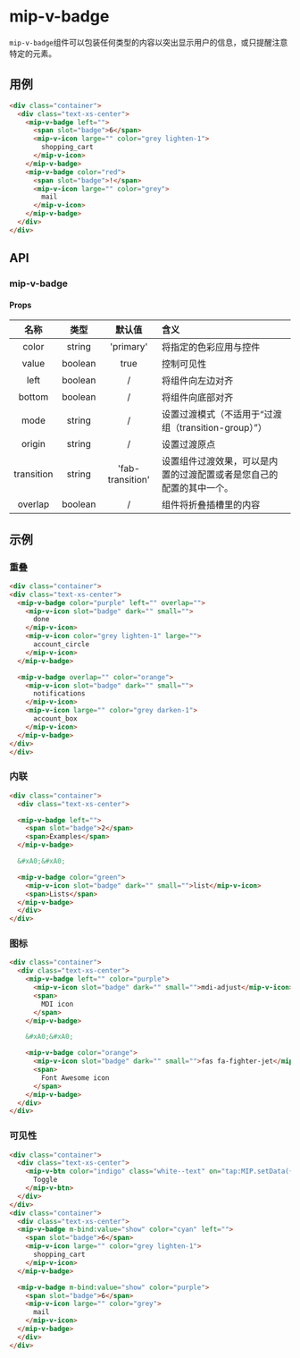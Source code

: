 # mip-v-badge

`mip-v-badge`组件可以包装任何类型的内容以突出显示用户的信息，或只提醒注意特定的元素。

## 用例

```html
<div class="container">
  <div class="text-xs-center">
    <mip-v-badge left="">
      <span slot="badge">6</span>
      <mip-v-icon large="" color="grey lighten-1">
        shopping_cart
      </mip-v-icon>
    </mip-v-badge>
    <mip-v-badge color="red">
      <span slot="badge">!</span>
      <mip-v-icon large="" color="grey">
        mail
      </mip-v-icon>
    </mip-v-badge>
  </div>
</div>
```

## API

### mip-v-badge

#### Props

名称|类型|默认值|含义
:--:|:--:|:--:|:---
color|string|'primary'|将指定的色彩应用与控件
value|boolean|true|控制可见性
left|boolean|/|将组件向左边对齐
bottom|boolean|/|将组件向底部对齐
mode|string|/|设置过渡模式（不适用于“过渡组（transition-group）”）
origin|string|/|设置过渡原点
transition|string|'fab-transition'|设置组件过渡效果，可以是内置的过渡配置或者是您自己的配置的其中一个。
overlap|boolean|/|组件将折叠插槽里的内容

## 示例

### 重叠

```html
<div class="container">
<div class="text-xs-center">
  <mip-v-badge color="purple" left="" overlap="">
    <mip-v-icon slot="badge" dark="" small="">
      done
    </mip-v-icon>
    <mip-v-icon color="grey lighten-1" large="">
      account_circle
    </mip-v-icon>
  </mip-v-badge>

  <mip-v-badge overlap="" color="orange">
    <mip-v-icon slot="badge" dark="" small="">
      notifications
    </mip-v-icon>
    <mip-v-icon large="" color="grey darken-1">
      account_box
    </mip-v-icon>
  </mip-v-badge>
</div>
</div>
```

### 内联

```html
<div class="container">
  <div class="text-xs-center">

  <mip-v-badge left="">
    <span slot="badge">2</span>
    <span>Examples</span>
  </mip-v-badge>

  &#xA0;&#xA0;

  <mip-v-badge color="green">
    <mip-v-icon slot="badge" dark="" small="">list</mip-v-icon>
    <span>Lists</span>
  </mip-v-badge>
  </div>
</div>
```

### 图标

```html
<div class="container">
  <div class="text-xs-center">
    <mip-v-badge left="" color="purple">
      <mip-v-icon slot="badge" dark="" small="">mdi-adjust</mip-v-icon>
      <span>
        MDI icon
      </span>
    </mip-v-badge>

    &#xA0;&#xA0;

    <mip-v-badge color="orange">
      <mip-v-icon slot="badge" dark="" small="">fas fa-fighter-jet</mip-v-icon>
      <span>
        Font Awesome icon
      </span>
    </mip-v-badge>
  </div>
</div>
```

### 可见性

```html
<div class="container">
  <div class="text-xs-center">
    <mip-v-btn color="indigo" class="white--text" on="tap:MIP.setData({ show: !m.show })">
      Toggle
    </mip-v-btn>
  </div>
</div>
<div class="container">
  <div class="text-xs-center">
  <mip-v-badge m-bind:value="show" color="cyan" left="">
    <span slot="badge">6</span>
    <mip-v-icon large="" color="grey lighten-1">
      shopping_cart
    </mip-v-icon>
  </mip-v-badge>

  <mip-v-badge m-bind:value="show" color="purple">
    <span slot="badge">6</span>
    <mip-v-icon large="" color="grey">
      mail
    </mip-v-icon>
  </mip-v-badge>
  </div>
</div>
```
